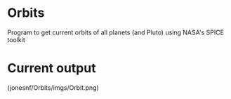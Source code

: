 # Orbits
Program to get current orbits of all planets (and Pluto) using NASA's SPICE toolkit 

# Current output
(jonesnf/Orbits/imgs/Orbit.png)
